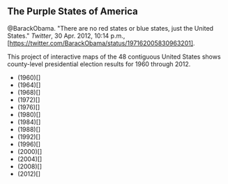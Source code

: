 ## The Purple States of America

@BarackObama. "There are no red states or blue states, just the United States." *Twitter*, 30 Apr. 2012, 10:14 p.m., [https://twitter.com/BarackObama/status/197162005830963201].

This project of interactive maps of the 48 contiguous United States shows county-level presidential election results for 1960 through 2012.

* (1960)[]
* (1964)[]
* (1968)[]
* (1972)[]
* (1976)[]
* (1980)[]
* (1984)[]
* (1988)[]
* (1992)[]
* (1996)[]
* (2000)[]
* (2004)[]
* (2008)[]
* (2012)[]
